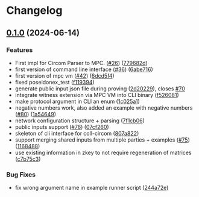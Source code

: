 # Changelog

## [0.1.0](https://github.com/TaceoLabs/collaborative-circom/compare/collaborative-circom-v0.0.1...collaborative-circom-v0.1.0) (2024-06-14)


### Features

* First impl for Circom Parser to MPC.  ([#26](https://github.com/TaceoLabs/collaborative-circom/issues/26)) ([779682d](https://github.com/TaceoLabs/collaborative-circom/commit/779682d7d824d782109db8b4584604b23637dad7))
* first version of command line interface ([#36](https://github.com/TaceoLabs/collaborative-circom/issues/36)) ([6abe716](https://github.com/TaceoLabs/collaborative-circom/commit/6abe716268f1e165cdae07a10f4d2dafd010cc04))
* first version of mpc vm ([#42](https://github.com/TaceoLabs/collaborative-circom/issues/42)) ([6dcd5f4](https://github.com/TaceoLabs/collaborative-circom/commit/6dcd5f4ce7c8431b94dd7262a4219a3a63efd702))
* fixed poseidonex_test ([f119394](https://github.com/TaceoLabs/collaborative-circom/commit/f1193948e1edbed19be7d9684b6f96a0e83d3045))
* generate public input json file during proving ([2d20229](https://github.com/TaceoLabs/collaborative-circom/commit/2d20229e4e614354071cdb20a6207725b597fa28)), closes [#70](https://github.com/TaceoLabs/collaborative-circom/issues/70)
* integrate witness extension via MPC VM into CLI binary ([f526081](https://github.com/TaceoLabs/collaborative-circom/commit/f526081a01e3faa6b48fb463f3690f968218a1a4))
* make protocol argument in CLI an enum ([1c025a1](https://github.com/TaceoLabs/collaborative-circom/commit/1c025a1ef612603b31062c6a56b6dd15a0917c9e))
* negative numbers work, also added an example with negative numbers ([#80](https://github.com/TaceoLabs/collaborative-circom/issues/80)) ([1a54649](https://github.com/TaceoLabs/collaborative-circom/commit/1a54649ee859f2492a225ae3647f795852d7e368))
* network configuration structure + parsing ([7f1cb06](https://github.com/TaceoLabs/collaborative-circom/commit/7f1cb0645fe7d6319367f8846e5e5d05b7ff2ae9))
* public inputs support ([#76](https://github.com/TaceoLabs/collaborative-circom/issues/76)) ([07cf260](https://github.com/TaceoLabs/collaborative-circom/commit/07cf26007285822ba42e8dce2439f676a2cf08ef))
* skeleton of cli interface for coll-circom ([807a822](https://github.com/TaceoLabs/collaborative-circom/commit/807a822ac4b33c16540a32f4a34f7703b0fc134e))
* support merging shared inputs from multiple parties + examples ([#75](https://github.com/TaceoLabs/collaborative-circom/issues/75)) ([1168488](https://github.com/TaceoLabs/collaborative-circom/commit/11684884b3e1d2be6309fd98e1603626d5e58c93))
* use existing information in zkey to not require regeneration of matrices ([c7b75c3](https://github.com/TaceoLabs/collaborative-circom/commit/c7b75c34e69479bea06583e9fc17f3b1dc8f3d9a))


### Bug Fixes

* fix wrong argument name in example runner script ([244a72e](https://github.com/TaceoLabs/collaborative-circom/commit/244a72eeda2d6d8d31f8e9bc493565e076a12fc2))
